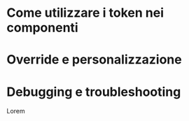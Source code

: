 # Come utilizzare i token nei componenti
# Override e personalizzazione
# Debugging e troubleshooting

Lorem

